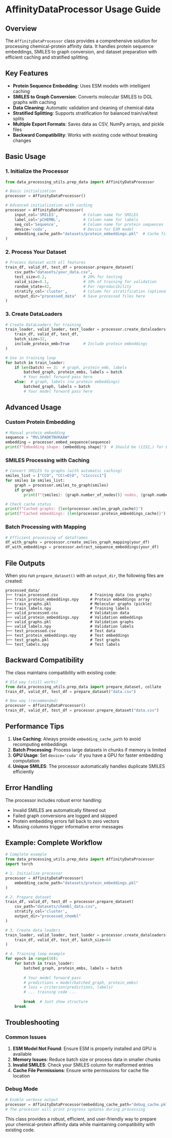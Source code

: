 # AffinityDataProcessor Usage Guide

## Overview

The `AffinityDataProcessor` class provides a comprehensive solution for processing chemical-protein affinity data. It handles protein sequence embeddings, SMILES to graph conversion, and dataset preparation with efficient caching and stratified splitting.

## Key Features

- **Protein Sequence Embedding**: Uses ESM models with intelligent caching
- **SMILES to Graph Conversion**: Converts molecular SMILES to DGL graphs with caching
- **Data Cleaning**: Automatic validation and cleaning of chemical data
- **Stratified Splitting**: Supports stratification for balanced train/val/test splits
- **Multiple Export Formats**: Saves data as CSV, NumPy arrays, and pickle files
- **Backward Compatibility**: Works with existing code without breaking changes

## Basic Usage

### 1. Initialize the Processor

```python
from data_processing_utils.prep_data import AffinityDataProcessor

# Basic initialization
processor = AffinityDataProcessor()

# Advanced initialization with caching
processor = AffinityDataProcessor(
    input_col='SMILES',           # Column name for SMILES
    label_col='pCHEMBL',          # Column name for labels
    seq_col='Sequence',           # Column name for protein sequences
    device='cuda',                # Device for ESM model
    embedding_cache_path="datasets/protein_embeddings.pkl"  # Cache file
)
```

### 2. Process Your Dataset

```python
# Process dataset with all features
train_df, valid_df, test_df = processor.prepare_dataset(
    csv_path="datasets/your_data.csv",
    test_size=0.2,                # 20% for testing
    valid_size=0.1,               # 10% of training for validation
    random_state=42,              # For reproducibility
    stratify_col='cluster',       # Column for stratification (optional)
    output_dir="processed_data"   # Save processed files here
)
```

### 3. Create DataLoaders

```python
# Create DataLoaders for training
train_loader, valid_loader, test_loader = processor.create_dataloaders(
    train_df, valid_df, test_df,
    batch_size=32,
    include_protein_emb=True      # Include protein embeddings
)

# Use in training loop
for batch in train_loader:
    if len(batch) == 3:  # graph, protein_emb, labels
        batched_graph, protein_embs, labels = batch
        # Your model forward pass here
    else:  # graph, labels (no protein embeddings)
        batched_graph, labels = batch
        # Your model forward pass here
```

## Advanced Usage

### Custom Protein Embedding

```python
# Manual protein embedding
sequence = "MVLSPADKTNVKAAW"
embedding = processor.embed_sequence(sequence)
print(f"Embedding shape: {embedding.shape}")  # Should be (1152,) for ESM
```

### SMILES Processing with Caching

```python
# Convert SMILES to graphs (with automatic caching)
smiles_list = ["CCO", "CC(=O)O", "c1ccccc1"]
for smiles in smiles_list:
    graph = processor.smiles_to_graph(smiles)
    if graph:
        print(f"{smiles}: {graph.number_of_nodes()} nodes, {graph.number_of_edges()} edges")

# Check cache status
print(f"Cached graphs: {len(processor.smiles_graph_cache)}")
print(f"Cached embeddings: {len(processor.protein_embeddings_cache)}")
```

### Batch Processing with Mapping

```python
# Efficient processing of dataframes
df_with_graphs = processor.create_smiles_graph_mapping(your_df)
df_with_embeddings = processor.extract_sequence_embeddings(your_df)
```

## File Outputs

When you run `prepare_dataset()` with an `output_dir`, the following files are created:

```
processed_data/
├── train_processed.csv              # Training data (no graphs)
├── train_protein_embeddings.npy     # Protein embeddings array
├── train_graphs.pkl                 # Molecular graphs (pickle)
├── train_labels.npy                 # Training labels
├── valid_processed.csv              # Validation data
├── valid_protein_embeddings.npy     # Validation embeddings
├── valid_graphs.pkl                 # Validation graphs
├── valid_labels.npy                 # Validation labels
├── test_processed.csv               # Test data
├── test_protein_embeddings.npy      # Test embeddings
├── test_graphs.pkl                  # Test graphs
└── test_labels.npy                  # Test labels
```

## Backward Compatibility

The class maintains compatibility with existing code:

```python
# Old way (still works)
from data_processing_utils.prep_data import prepare_dataset, collate
train_df, valid_df, test_df = prepare_dataset("data.csv")

# New way (recommended)
processor = AffinityDataProcessor()
train_df, valid_df, test_df = processor.prepare_dataset("data.csv")
```

## Performance Tips

1. **Use Caching**: Always provide `embedding_cache_path` to avoid recomputing embeddings
2. **Batch Processing**: Process large datasets in chunks if memory is limited
3. **GPU Usage**: Set `device='cuda'` if you have a GPU for faster embedding computation
4. **Unique SMILES**: The processor automatically handles duplicate SMILES efficiently

## Error Handling

The processor includes robust error handling:

- Invalid SMILES are automatically filtered out
- Failed graph conversions are logged and skipped
- Protein embedding errors fall back to zero vectors
- Missing columns trigger informative error messages

## Example: Complete Workflow

```python
# Complete example
from data_processing_utils.prep_data import AffinityDataProcessor
import torch

# 1. Initialize processor
processor = AffinityDataProcessor(
    embedding_cache_path="datasets/protein_embeddings.pkl"
)

# 2. Prepare dataset
train_df, valid_df, test_df = processor.prepare_dataset(
    csv_path="datasets/chembl_data.csv",
    stratify_col='cluster',
    output_dir="processed_chembl"
)

# 3. Create data loaders
train_loader, valid_loader, test_loader = processor.create_dataloaders(
    train_df, valid_df, test_df, batch_size=64
)

# 4. Training loop example
for epoch in range(10):
    for batch in train_loader:
        batched_graph, protein_embs, labels = batch
        
        # Your model forward pass
        # predictions = model(batched_graph, protein_embs)
        # loss = criterion(predictions, labels)
        # ... training code ...
        
        break  # Just show structure
    break
```

## Troubleshooting

### Common Issues

1. **ESM Model Not Found**: Ensure ESM is properly installed and GPU is available
2. **Memory Issues**: Reduce batch size or process data in smaller chunks
3. **Invalid SMILES**: Check your SMILES column for malformed entries
4. **Cache File Permissions**: Ensure write permissions for cache file location

### Debug Mode

```python
# Enable verbose output
processor = AffinityDataProcessor(embedding_cache_path="debug_cache.pkl")
# The processor will print progress updates during processing
```

This class provides a robust, efficient, and user-friendly way to prepare your chemical-protein affinity data while maintaining compatibility with existing code.
